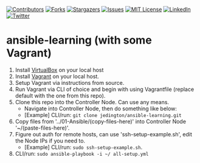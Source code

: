 <!-- PROJECT SHIELDS -->
<!-- https://www.markdownguide.org/basic-syntax/#reference-style-links -->
[![Contributors][contributors-shield]][contributors-url]
[![Forks][forks-shield]][forks-url]
[![Stargazers][stars-shield]][stars-url]
[![Issues][issues-shield]][issues-url]
[![MIT License][license-shield]][license-url]
[![LinkedIn][linkedin-shield]][linkedin-url]
[![Twitter][twitter-shield]][twitter-url]

# ansible-learning (with some Vagrant)
1. Install [VirtualBox](https://www.virtualbox.org) on your local host
2. Install [Vagrant](https://www.vagrantup.com/docs/installation) on your local host.
3. Setup Vagrant via instructions from source.
4. Run Vagrant via CLI of choice and begin with using Vagrantfile (replace default with the one from this repo).
5. Clone this repo into the Controller Node. Can use any means.
    - Navigate into Controller Node, then do something like below:
    - [Example] CLI/run: `git clone jedington/ansible-learning.git`
6. Copy files from '../01-Ansible/(copy-files-here)' into Controller Node '~/(paste-files-here)'. 
7. Figure out auth for remote hosts, can use 'ssh-setup-example.sh', edit the Node IPs if you need to.
    - [Example] CLI/run: `sudo ssh-setup-example.sh`.
8. CLI/run: `sudo ansible-playbook -i ~/ all-setup.yml`


<!-- MARKDOWN LINKS & IMAGES -->
<!-- https://www.markdownguide.org/basic-syntax/#reference-style-links -->
[contributors-shield]: https://img.shields.io/github/contributors/jedington/ansible-learning.svg?style=for-the-badge
[contributors-url]: https://github.com/jedington/ansible-learning/graphs/contributors
[forks-shield]: https://img.shields.io/github/forks/jedington/ansible-learning.svg?style=for-the-badge
[forks-url]: https://github.com/jedington/ansible-learning/network/members
[stars-shield]: https://img.shields.io/github/stars/jedington/ansible-learning.svg?style=for-the-badge
[stars-url]: https://github.com/jedington/ansible-learning/stargazers
[issues-shield]: https://img.shields.io/github/issues/jedington/ansible-learning.svg?style=for-the-badge
[issues-url]: https://github.com/jedington/ansible-learning/issues
[license-shield]: https://img.shields.io/github/license/jedington/ansible-learning.svg?style=for-the-badge
[license-url]: https://github.com/jedington/ansible-learning/blob/master/LICENSE
[linkedin-shield]: https://img.shields.io/badge/-LinkedIn-black.svg?style=for-the-badge&logo=linkedin&colorB=555
[linkedin-url]: https://www.linkedin.com/in/julian-edington/
[twitter-shield]: https://img.shields.io/twitter/follow/arcanicvoid?style=for-the-badge&logo=twitter&colorB=555
[twitter-url]: https://twitter.com/arcanicvoid
